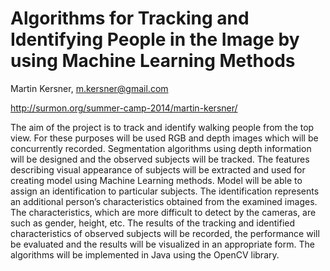 # Algorithms for Tracking and Identifying People in the Image by using Machine Learning Methods
Martin Kersner, m.kersner@gmail.com

http://surmon.org/summer-camp-2014/martin-kersner/

The aim of the project is to track and identify walking people from the top view. For these purposes will be used RGB and depth images which will be concurrently recorded. Segmentation algorithms using depth information will be designed and the observed subjects will be tracked. The features describing visual appearance of subjects will be extracted and used for creating model using Machine Learning methods. Model will be able to assign an identification to particular subjects. The identification represents an additional person’s characteristics obtained from the examined images. The characteristics, which are more difficult to detect by the cameras, are such as gender, height, etc. The results of the tracking and identified characteristics of observed subjects will be recorded, the performance will be evaluated and the results will be visualized in an appropriate form. The algorithms will be implemented in Java using the OpenCV library.
